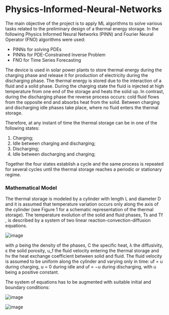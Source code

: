 # Physics-Informed-Neural-Networks

The main objective of the project is to apply ML algorithms to solve various tasks
related to the preliminary design of a thermal energy storage. In the following Physics Informed Neural Networks (PINN) and Fourier Neural Operator (FNO) algorithms were used:

- PINNs for solving PDEs
- PINNs for PDE-Constrained Inverse Problem
- FNO for Time Series Forecasting

The device is used in solar power plants to store thermal energy during the charging phase and
release it for production of electricity during the discharging phase. The thermal energy is stored due to the interaction of a fluid and a solid phase. During the charging state the fluid is injected at high temperature from one end of the storage and heats the solid up. In contrast, during the discharging phase the reverse process occurs: cold fluid flows from the opposite end and absorbs heat from the solid. Between charging and discharging idle phases take place, where no fluid enters the thermal storage.

Therefore, at any instant of time the thermal storage can be in one of the following states:

1. Charging;
2. Idle between charging and discharging;
3. Discharging;
4. Idle between discharging and charging;
   
Together the four states establish a cycle and the same process is repeated for several cycles until
the thermal storage reaches a periodic or stationary regime.


### Mathematical Model

The thermal storage is modeled by a cylinder with length L and diameter D and it is assumed that temperature variation occurs only along the axis of the cylinder (see Figure 1 for a schematic representation of the thermal storage). The temperature evolution of the solid and fluid phases, Ts and Tf , is described by a system of two linear reaction-convection-diffusion equations.

![image](https://github.com/ybicke/Physics-Informed-Neural-Networks/assets/80389002/0e30b948-09ce-4e9a-9a35-39faa128c179)

with ρ being the density of the phases, C the specific heat, λ the diffusivity, ε the solid porosity, u_f
the fluid velocity entering the thermal storage and hv the heat exchange coefficient between solid
and fluid. The fluid velocity is assumed to be uniform along the cylinder and varying only in time:
uf = u during charging, u = 0 during idle and uf = −u during discharging, with u being a positive
constant.

The system of equations has to be augmented with suitable initial and boundary conditions:

![image](https://github.com/ybicke/Physics-Informed-Neural-Networks/assets/80389002/e4d20b00-78b0-48ad-b322-f41b97d81c24)

![image](https://github.com/ybicke/Physics-Informed-Neural-Networks/assets/80389002/72a4c4a2-2077-445a-b0e5-68df2307ee8f)




